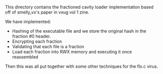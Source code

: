 This directory contains the fractioned cavity loader implementation based off of smelly_vx's paper in
vxug vol 1 zine. 

We have implemented:
- Hashing of the executable file and we store the original hash in the fraction #0 header.
- Encrypting each fraction
- Validating that each file is a fraction
- Load each fraction into RWX memory and executing it once reassembled

Then this was all put together with some other techniques for the flx.c virus.

